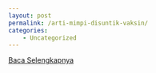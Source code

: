 ```yaml
---
layout: post
permalink: /arti-mimpi-disuntik-vaksin/
categories:
    - Uncategorized
---
```


[Baca Selengkapnya](/01)